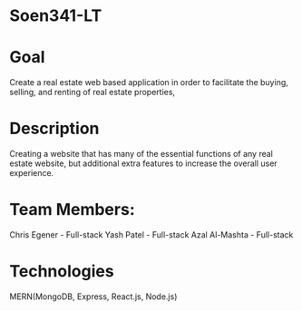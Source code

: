 # Soen341-LT

# Goal
Create a real estate web based application in order to facilitate the buying, selling, and renting of real estate properties,

# Description
Creating a website that has many of the essential functions of any real estate website, but additional extra features to increase the overall user experience.

# Team Members:
Chris Egener - Full-stack
Yash Patel - Full-stack
Azal Al-Mashta - Full-stack

# Technologies
MERN(MongoDB, Express, React.js, Node.js)
